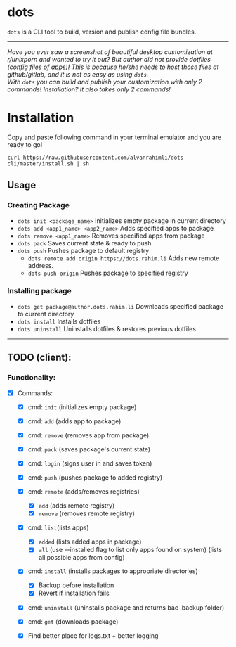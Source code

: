 # dots

`dots` is a CLI tool to build, version and publish config file bundles.  
___
_Have you ever saw a screenshot of beautiful desktop customization at r/unixporn and wanted to try it out? But author did not provide dotfiles (config files of apps)! This is because he/she needs to host those files at github/gitlab, and it is not as easy as using `dots`.  
With `dots` you can build and publish your customization with only 2 commands! Installation? It also takes only 2 commands!_

# Installation
Copy and paste following command in your terminal emulator and you are ready to go!
```
curl https://raw.githubusercontent.com/alvanrahimli/dots-cli/master/install.sh | sh
```

## Usage
### Creating Package
- `dots init <package_name>`            Initializes empty package in current directory
- `dots add <app1_name> <app2_name>`    Adds specified apps to package
- `dots remove <app1_name>`             Removes specified apps from package
- `dots pack`                           Saves current state & ready to push
- `dots push`                           Pushes package to default registry
  - `dots remote add origin https://dots.rahim.li`   Adds new remote address. 
  - `dots push origin`                  Pushes package to specified registry

### Installing package
- `dots get package@author.dots.rahim.li` Downloads specified package to current directory
- `dots install`                          Installs dotfiles
- `dots uninstall`                        Uninstalls dotfiles & restores previous dotfiles

___
## TODO (client):
### Functionality:
- [x] Commands:
    - [x] cmd: `init` (initializes empty package)
    - [x] cmd: `add` (adds app to package)
    - [x] cmd: `remove` (removes app from package)
    - [x] cmd: `pack` (saves package's current state)
    - [x] cmd: `login` (signs user in and saves token)
    - [x] cmd: `push` (pushes package to added registry)
    - [x] cmd: `remote` (adds/removes registries)
      - [x] `add` (adds remote registry)
      - [x] `remove` (removes remote registry)
    - [x] cmd: `list`(lists apps)
      - [x] `added` (lists added apps in package)
      - [x] `all` (use --installed flag to list only apps found on system) (lists all possible apps from config)
    - [x] cmd: `install` (installs packages to appropriate directories)
        - [x] Backup before installation
        - [x] Revert if installation fails
    - [x] cmd: `uninstall` (uninstalls package and returns bac .backup folder)
    - [x] cmd: `get` (downloads package)
    - [x] Find better place for logs.txt + better logging

